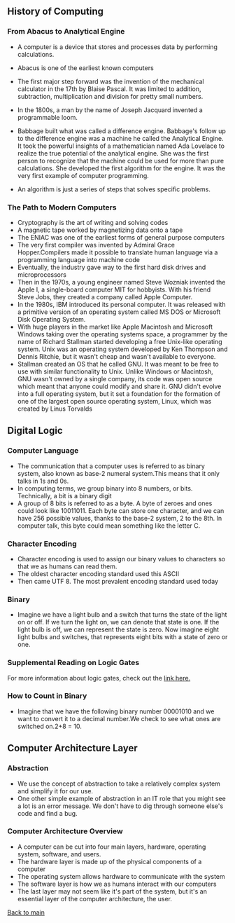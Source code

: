 ## History of Computing

### From Abacus to Analytical Engine
- A computer is a device that stores and processes data by performing calculations.

- Abacus is one of the earliest known computers

- The first major step forward was the invention of the mechanical calculator in the 17th by Blaise Pascal. It was limited to addition, subtraction, multiplication and division for pretty small numbers. 
- In the 1800s, a man by the name of Joseph Jacquard invented a programmable loom.
-  Babbage built what was called a difference engine. Babbage's follow up to the difference engine was a machine he called the Analytical Engine. It took the powerful insights of a mathematician named Ada Lovelace to realize the true potential of the analytical engine. She was the first person to recognize that the machine could be used for more than pure calculations. She developed the first algorithm for the engine. It was the very first example of computer programming. 
- An algorithm is just a series of steps that solves specific problems.


### The Path to Modern Computers
- Cryptography is the art of writing and solving codes
- A magnetic tape worked by magnetizing data onto a tape
- The ENIAC was one of the earliest forms of general purpose computers
- The very first compiler was invented by Admiral Grace Hopper.Compilers made it possible to translate human language via a programming language into machine code
- Eventually, the industry gave way to the first hard disk drives and microprocessors
- Then in the 1970s, a young engineer named Steve Wozniak invented the Apple I, a single-board computer MIT for hobbyists. With his friend Steve Jobs, they created a company called Apple Computer.
-  In the 1980s, IBM introduced its personal computer. It was released with a primitive version of an operating system called MS DOS or Microsoft Disk Operating System.
- With huge players in the market like Apple Macintosh and Microsoft Windows taking over the operating systems space, a programmer by the name of Richard Stallman started developing a free Unix-like operating system. Unix was an operating system developed by Ken Thompson and Dennis Ritchie, but it wasn't cheap and wasn't available to everyone.
- Stallman created an OS that he called GNU. It was meant to be free to use with similar functionality to Unix. Unlike Windows or Macintosh, GNU wasn't owned by a single company, its code was open source which meant that anyone could modify and share it. GNU didn't evolve into a full operating system, but it set a foundation for the formation of one of the largest open source operating system, Linux, which was created by Linus Torvalds

## Digital Logic
### Computer Language
- The communication that a computer uses is referred to as binary system, also known as base-2 numeral system.This means that it only talks in 1s and 0s.
- In computing terms, we group binary into 8 numbers, or bits. Technically, a bit is a binary digit
-  A group of 8 bits is referred to as a byte. A byte of zeroes and ones could look like 10011011. Each byte can store one character, and we can have 256 possible values, thanks to the base-2 system, 2 to the 8th. In computer talk, this byte could mean something like the letter C.

### Character Encoding
-  Character encoding is used to assign our binary values to characters so that we as humans can read them.
- The oldest character encoding standard used this ASCII
- Then came UTF 8. The most prevalent encoding standard used today

### Binary
- Imagine we have a light bulb and a switch that turns the state of the light on or off. If we turn the light on, we can denote that state is one. If the light bulb is off, we can represent the state is zero. Now imagine eight light bulbs and switches, that represents eight bits with a state of zero or one.

### Supplemental Reading on Logic Gates
For more information about logic gates, check out the [link here.](https://simple.wikipedia.org/wiki/Logic_gate)
### How to Count in Binary
- Imagine that we have the following binary number 00001010 and we want to convert it to a decimal number.We check to see what ones are switched on.2+8 = 10.

## Computer Architecture Layer
### Abstraction
- We use the concept of abstraction to take a relatively complex system and simplify it for our use.
- One other simple example of abstraction in an IT role that you might see a lot is an error message. We don't have to dig through someone else's code and find a bug.
### Computer Architecture Overview
-  A computer can be cut into four main layers, hardware, operating system, software, and users.
- The hardware layer is made up of the physical components of a computer
-  The operating system allows hardware to communicate with the system
-  The software layer is how we as humans interact with our computers
- The last layer may not seem like it's part of the system, but it's an essential layer of the computer architecture, the user.

[Back to main](/README.md)